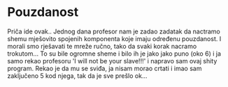 # Pouzdanost
Priča ide ovak.. Jednog dana profesor nam je zadao zadatak da nactramo shemu mješovito spojenih komponenta koje imaju određenu pouzdanost. I morali smo rješavati te mreže ručno, tako da svaki korak nacramo trokutom... To su bile ogromne sheme i bilo ih je jako jako puno (oko 6) i ja samo rekao profesoru 'I will not be your slave!!!' i napravo sam ovaj shity program. Rekao je da mu se sviđa, ja nisam morao crtati i imao sam zaključeno 5 kod njega, tak da je sve prešlo ok...
